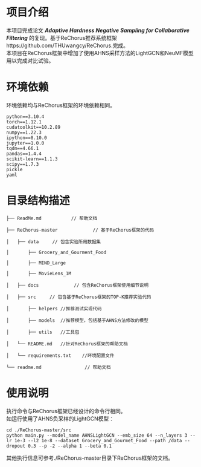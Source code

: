 
# 项目介绍
本项目完成论文 ***Adaptive Hardness Negative Sampling for Collaborative Filtering*** 的复现。基于ReChorus推荐系统框架https://github.com/THUwangcy/ReChorus.完成。  
 本项目在ReChorus框架中增加了使用AHNS采样方法的LightGCN和NeuMF模型用以完成对比试验。

# 环境依赖
环境依赖均与ReChorus框架的环境依赖相同。

    python==3.10.4  
    torch==1.12.1  
    cudatoolkit==10.2.89  
    numpy==1.22.3  
    ipython==8.10.0  
    jupyter==1.0.0  
    tqdm==4.66.1  
    pandas==1.4.4  
    scikit-learn==1.1.3  
    scipy==1.7.3  
    pickle  
    yaml  


# 目录结构描述
    ├── ReadMe.md           // 帮助文档
    
    ├── ReChorus-master             // 基于ReChorus框架的代码
    
    │   ├── data     // 包含实验所用数据集
    
    │       ├── Grocery_and_Gourment_Food

    │       ├── MIND_Large

    │       ├── MovieLens_1M
    
    │   ├── docs             // 包含ReChorus框架使用细节说明
    
    │   ├── src     // 包含基于ReChorus框架的TOP-K推荐实验代码
    
    │       ├── helpers //推荐测试实现代码

    │       ├── models  //推荐模型，包括基于AHNS方法修改的模型

    │       ├── utils   //工具包

    │   └── README.md   //针对ReChorus框架的帮助文档

    │   └── requirements.txt    //环境配置文件
    
    └── readme.md                // 帮助文档


 
# 使用说明
执行命令与ReChorus框架已经设计的命令行相同。  
如运行使用了AHNS负采样的LightGCN模型：  

    cd ./ReChorus-master/src
    python main.py --model_name AHNSLightGCN --emb_size 64 --n_layers 3 --lr 1e-3 --l2 1e-8 --dataset Grocery_and_Gourmet_Food --path /data --dropout 0.3 --p -2 --alpha 1 --beta 0.1  
其他执行信息可参考./ReChorus-master目录下ReChorus框架的文档。
